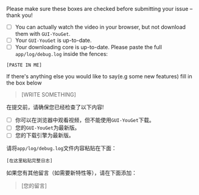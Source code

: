 Please make sure these boxes are checked before submitting your issue – thank you!

- [ ] You can actually watch the video in your browser, but not download them with `GUI-YouGet`.
- [ ] Your `GUI-YouGet` is up-to-date.
- [ ] Your downloading core is up-to-date.
Please paste the full `app/log/debug.log` inside the fences:

```
[PASTE IN ME]
```

If there's anything else you would like to say(e.g some new features) fill in the box below
> [WRITE SOMETHING]

在提交前，请确保您已经检查了以下内容!

- [ ] 你可以在浏览器中观看视频，但不能使用`GUI-YouGet`下载。
- [ ] 您的`GUI-YouGet`为最新版。
- [ ] 您的下载引擎为最新版。
 
请将`app/log/debug.log`文件内容粘贴在下面：

```
[在这里粘贴完整日志]
```

如果您有其他留言（如需要新特性等），请在下面添加：
> [您的留言]